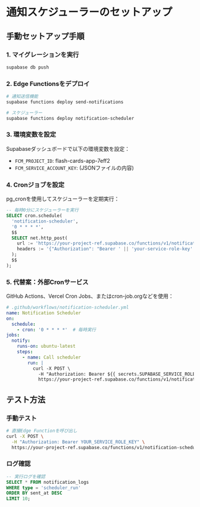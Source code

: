 # 通知スケジューラーのセットアップ

## 手動セットアップ手順

### 1. マイグレーションを実行
```bash
supabase db push
```

### 2. Edge Functionsをデプロイ
```bash
# 通知送信機能
supabase functions deploy send-notifications

# スケジューラー
supabase functions deploy notification-scheduler
```

### 3. 環境変数を設定
Supabaseダッシュボードで以下の環境変数を設定：

- `FCM_PROJECT_ID`: flash-cards-app-7eff2
- `FCM_SERVICE_ACCOUNT_KEY`: (JSONファイルの内容)

### 4. Cronジョブを設定
pg_cronを使用してスケジューラーを定期実行：

```sql
-- 毎時0分にスケジューラーを実行
SELECT cron.schedule(
  'notification-scheduler',
  '0 * * * *',
  $$
  SELECT net.http_post(
    url := 'https://your-project-ref.supabase.co/functions/v1/notification-scheduler',
    headers := '{"Authorization": "Bearer ' || 'your-service-role-key' || '"}'::jsonb
  );
  $$
);
```

### 5. 代替案：外部Cronサービス
GitHub Actions、Vercel Cron Jobs、またはcron-job.orgなどを使用：

```yaml
# .github/workflows/notification-scheduler.yml
name: Notification Scheduler
on:
  schedule:
    - cron: '0 * * * *'  # 毎時実行
jobs:
  notify:
    runs-on: ubuntu-latest
    steps:
      - name: Call scheduler
        run: |
          curl -X POST \
            -H "Authorization: Bearer ${{ secrets.SUPABASE_SERVICE_ROLE_KEY }}" \
            https://your-project-ref.supabase.co/functions/v1/notification-scheduler
```

## テスト方法

### 手動テスト
```bash
# 直接Edge Functionを呼び出し
curl -X POST \
  -H "Authorization: Bearer YOUR_SERVICE_ROLE_KEY" \
  https://your-project-ref.supabase.co/functions/v1/notification-scheduler
```

### ログ確認
```sql
-- 実行ログを確認
SELECT * FROM notification_logs 
WHERE type = 'scheduler_run' 
ORDER BY sent_at DESC 
LIMIT 10;
```